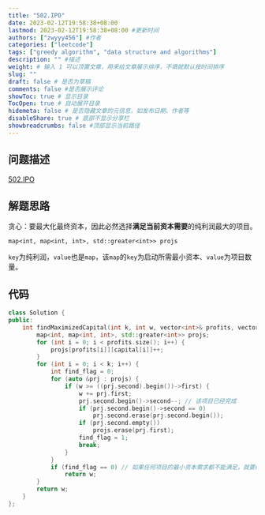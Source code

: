 ```yaml
---
title: "502.IPO"
date: 2023-02-12T19:58:38+08:00
lastmod: 2023-02-12T19:58:38+08:00 #更新时间
authors: ["zwyyy456"] #作者
categories: ["leetcode"]
tags: ["greedy algorithm", "data structure and algorithms"]
description: "" #描述
weight: # 输入 1 可以顶置文章，用来给文章展示排序，不填就默认按时间排序
slug: ""
draft: false # 是否为草稿
comments: false #是否展示评论
showToc: true # 显示目录
TocOpen: true # 自动展开目录
hidemeta: false # 是否隐藏文章的元信息，如发布日期、作者等
disableShare: true # 底部不显示分享栏
showbreadcrumbs: false #顶部显示当前路径
---
```

## 问题描述
[502.IPO](https://leetcode.cn/problems/ipo/)

## 解题思路
贪心：要最大化最终资本，因此必然选择**满足当前资本需要**的纯利润最大的项目。

`map<int, map<int, int>, std::greater<int>> projs`

`key`为纯利润，`value`也是`map`，该`map`的`key`为启动所需最小资本、`value`为项目数量。

## 代码
```cpp
class Solution {
public:
    int findMaximizedCapital(int k, int w, vector<int>& profits, vector<int>& capital) {
        map<int, map<int, int>, std::greater<int>> projs;
        for (int i = 0; i < profits.size(); i++) {
            projs[profits[i]][capital[i]]++;
        }
        for (int i = 0; i < k; i++) {
            int find_flag = 0;
            for (auto &prj : projs) {
                if (w >= ((prj.second).begin())->first) {
                    w += prj.first;
                    prj.second.begin()->second--; // 该项目已经完成
                    if (prj.second.begin()->second == 0)
                        prj.second.erase(prj.second.begin());
                    if (prj.second.empty())
                        projs.erase(prj.first);
                    find_flag = 1;
                    break;
                }
            }
            if (find_flag == 0) // 如果任何项目的最小资本需求都不能满足，就要结束IPO
                return w;
        }
        return w;
    }
};
``` 